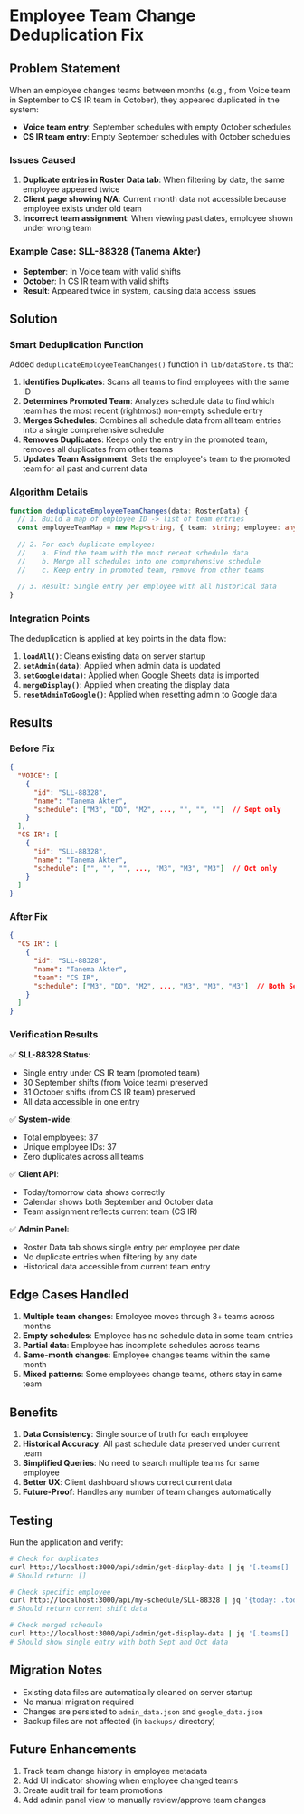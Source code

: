 # Employee Team Change Deduplication Fix

## Problem Statement

When an employee changes teams between months (e.g., from Voice team in September to CS IR team in October), they appeared duplicated in the system:
- **Voice team entry**: September schedules with empty October schedules
- **CS IR team entry**: Empty September schedules with October schedules

### Issues Caused
1. **Duplicate entries in Roster Data tab**: When filtering by date, the same employee appeared twice
2. **Client page showing N/A**: Current month data not accessible because employee exists under old team
3. **Incorrect team assignment**: When viewing past dates, employee shown under wrong team

### Example Case: SLL-88328 (Tanema Akter)
- **September**: In Voice team with valid shifts
- **October**: In CS IR team with valid shifts
- **Result**: Appeared twice in system, causing data access issues

## Solution

### Smart Deduplication Function

Added `deduplicateEmployeeTeamChanges()` function in `lib/dataStore.ts` that:

1. **Identifies Duplicates**: Scans all teams to find employees with the same ID
2. **Determines Promoted Team**: Analyzes schedule data to find which team has the most recent (rightmost) non-empty schedule entry
3. **Merges Schedules**: Combines all schedule data from all team entries into a single comprehensive schedule
4. **Removes Duplicates**: Keeps only the entry in the promoted team, removes all duplicates from other teams
5. **Updates Team Assignment**: Sets the employee's team to the promoted team for all past and current data

### Algorithm Details

```typescript
function deduplicateEmployeeTeamChanges(data: RosterData) {
  // 1. Build a map of employee ID -> list of team entries
  const employeeTeamMap = new Map<string, { team: string; employee: any }[]>();
  
  // 2. For each duplicate employee:
  //    a. Find the team with the most recent schedule data
  //    b. Merge all schedules into one comprehensive schedule
  //    c. Keep entry in promoted team, remove from other teams
  
  // 3. Result: Single entry per employee with all historical data
}
```

### Integration Points

The deduplication is applied at key points in the data flow:

1. **`loadAll()`**: Cleans existing data on server startup
2. **`setAdmin(data)`**: Applied when admin data is updated
3. **`setGoogle(data)`**: Applied when Google Sheets data is imported
4. **`mergeDisplay()`**: Applied when creating the display data
5. **`resetAdminToGoogle()`**: Applied when resetting admin to Google data

## Results

### Before Fix
```json
{
  "VOICE": [
    {
      "id": "SLL-88328",
      "name": "Tanema Akter",
      "schedule": ["M3", "DO", "M2", ..., "", "", ""]  // Sept only
    }
  ],
  "CS IR": [
    {
      "id": "SLL-88328", 
      "name": "Tanema Akter",
      "schedule": ["", "", "", ..., "M3", "M3", "M3"]  // Oct only
    }
  ]
}
```

### After Fix
```json
{
  "CS IR": [
    {
      "id": "SLL-88328",
      "name": "Tanema Akter",
      "team": "CS IR",
      "schedule": ["M3", "DO", "M2", ..., "M3", "M3", "M3"]  // Both Sept & Oct
    }
  ]
}
```

### Verification Results

✅ **SLL-88328 Status**:
- Single entry under CS IR team (promoted team)
- 30 September shifts (from Voice team) preserved
- 31 October shifts (from CS IR team) preserved
- All data accessible in one entry

✅ **System-wide**:
- Total employees: 37
- Unique employee IDs: 37
- Zero duplicates across all teams

✅ **Client API**:
- Today/tomorrow data shows correctly
- Calendar shows both September and October data
- Team assignment reflects current team (CS IR)

✅ **Admin Panel**:
- Roster Data tab shows single entry per employee per date
- No duplicate entries when filtering by any date
- Historical data accessible from current team entry

## Edge Cases Handled

1. **Multiple team changes**: Employee moves through 3+ teams across months
2. **Empty schedules**: Employee has no schedule data in some team entries
3. **Partial data**: Employee has incomplete schedules across teams
4. **Same-month changes**: Employee changes teams within the same month
5. **Mixed patterns**: Some employees change teams, others stay in same team

## Benefits

1. **Data Consistency**: Single source of truth for each employee
2. **Historical Accuracy**: All past schedule data preserved under current team
3. **Simplified Queries**: No need to search multiple teams for same employee
4. **Better UX**: Client dashboard shows correct current data
5. **Future-Proof**: Handles any number of team changes automatically

## Testing

Run the application and verify:

```bash
# Check for duplicates
curl http://localhost:3000/api/admin/get-display-data | jq '[.teams[] | .[]] | group_by(.id) | map(select(length > 1))'
# Should return: []

# Check specific employee
curl http://localhost:3000/api/my-schedule/SLL-88328 | jq '{today: .today.shift, tomorrow: .tomorrow.shift}'
# Should return current shift data

# Check merged schedule
curl http://localhost:3000/api/admin/get-display-data | jq '[.teams[] | .[] | select(.id == "SLL-88328")][0]'
# Should show single entry with both Sept and Oct data
```

## Migration Notes

- Existing data files are automatically cleaned on server startup
- No manual migration required
- Changes are persisted to `admin_data.json` and `google_data.json`
- Backup files are not affected (in `backups/` directory)

## Future Enhancements

1. Track team change history in employee metadata
2. Add UI indicator showing when employee changed teams
3. Create audit trail for team promotions
4. Add admin panel view to manually review/approve team changes
